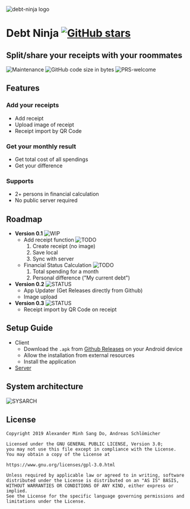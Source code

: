 ![debt-ninja logo](/logo.svg)
# Debt Ninja [![GitHub stars](https://img.shields.io/github/stars/debt-ninja/debt-ninja.svg?style=social)](https://github.com/debt-ninja/debt-ninja)
## Split/share your receipts with your roommates
![Maintenance](https://img.shields.io/maintenance/yes/2019.svg?style=for-the-badge)
![GitHub code size in bytes](https://img.shields.io/github/languages/code-size/debt-ninja/debt-ninja.svg?style=for-the-badge)
![PRS-welcome](https://img.shields.io/badge/PR's-WELCOME-brightgreen.svg?style=for-the-badge)

## Features
### Add your receipts
 - Add receipt
 - Upload image of receipt
 - Receipt import by QR Code
### Get your monthly result
- Get total cost of all spendings
- Get your difference
### Supports
  - 2+ persons in financial calculation
  - No public server required

## Roadmap
- **Version 0.1** ![WIP](https://img.shields.io/badge/-WIP-orange.svg)
  - Add receipt function ![TODO](https://img.shields.io/badge/-TODO-blue.svg)
    1) Create receipt (no image)
    2) Save local
    3) Sync with server
  - Financial Status Calculation ![TODO](https://img.shields.io/badge/-TODO-blue.svg)
    1) Total spending for a month
    2) Personal difference ("My current debt")
- **Version 0.2** ![STATUS](https://img.shields.io/badge/-Not_started_yet-black.svg)
  - App Updater (Get Releases directly from Github)
  - Image upload
- **Version 0.3** ![STATUS](https://img.shields.io/badge/-Not_started_yet-black.svg)
  - Receipt import by QR Code on receipt


## Setup Guide
- Client
  - Download the `.apk` from [Github Releases](https://github.com/debt-ninja/debt-ninja/releases) on your Android device
  - Allow the installation from external resources
  - Install the application
- [Server](./server/README.md)

## System architecture
![SYSARCH](./docs/images/sysarch.png)

## License


```
Copyright 2019 Alexander Minh Sang Do, Andreas Schlömicher

Licensed under the GNU GENERAL PUBLIC LICENSE, Version 3.0;
you may not use this file except in compliance with the License.
You may obtain a copy of the License at

https://www.gnu.org/licenses/gpl-3.0.html

Unless required by applicable law or agreed to in writing, software
distributed under the License is distributed on an "AS IS" BASIS,
WITHOUT WARRANTIES OR CONDITIONS OF ANY KIND, either express or implied.
See the License for the specific language governing permissions and
limitations under the License.
```
